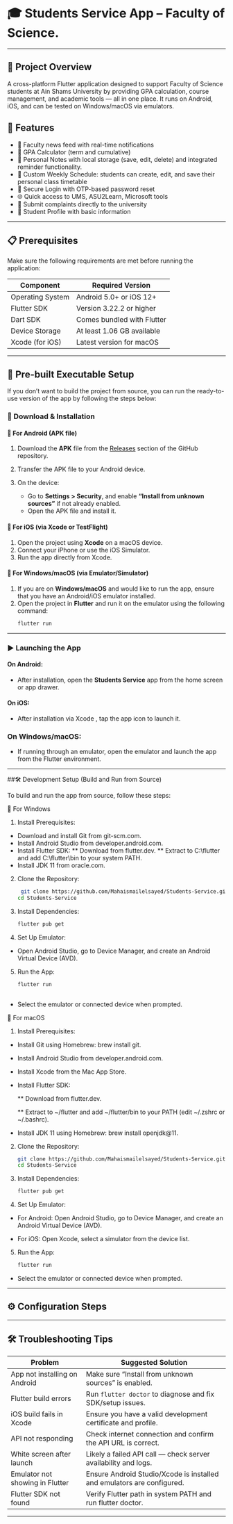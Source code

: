 # 🎓 Students Service App – Faculty of Science.

---

## 📘 Project Overview

A cross-platform Flutter application designed to support Faculty of Science students at Ain Shams University by providing GPA calculation, course management, and academic tools — all in one place. It runs on Android, iOS, and can be tested on Windows/macOS via emulators.

## 📱 Features

- 📢 Faculty news feed with real-time notifications  
- 🧮 GPA Calculator (term and cumulative)  
- 📝 Personal Notes with local storage (save, edit, delete) and integrated reminder functionality.
- 📅 Custom Weekly Schedule: students can create, edit, and save their personal class timetable  
- 🔐 Secure Login with OTP-based password reset  
- 🌐 Quick access to UMS, ASU2Learn, Microsoft tools  
- 📨 Submit complaints directly to the university  
- 👤 Student Profile with basic information

---

## 📋 Prerequisites

Make sure the following requirements are met before running the application:

| Component        | Required Version           |
| -----------------| -------------------------- |
| Operating System | Android 5.0+ or iOS 12+    |
| Flutter SDK      | Version 3.22.2 or higher   |
| Dart SDK         | Comes bundled with Flutter |
| Device Storage   | At least 1.06 GB available |
| Xcode (for iOS)  | Latest version for macOS   |

---

## 🚀 Pre-built Executable Setup

If you don’t want to build the project from source, you can run the ready-to-use version of the app by following the steps below:


### 📅 Download & Installation

#### 🔹 For Android (APK file)

1. Download the **APK** file from the [Releases](https://github.com/Mahaismailelsayed/Students-Service/releases) section of the GitHub repository.
2. Transfer the APK file to your Android device.
3. On the device:

   * Go to **Settings > Security**, and enable **“Install from unknown sources”** if not already enabled.
   * Open the APK file and install it.

#### 🔹 For iOS (via Xcode or TestFlight)

1. Open the project using **Xcode** on a macOS device.
2. Connect your iPhone or use the iOS Simulator.
3. Run the app directly from Xcode.

#### 🔹 For Windows/macOS (via Emulator/Simulator)

1. If you are on **Windows/macOS** and would like to run the app, ensure that you have an Android/iOS emulator installed.
2. Open the project in **Flutter** and run it on the emulator using the following command:
   ```bash
   flutter run

---

### ▶️ Launching the App

#### On Android:

* After installation, open the **Students Service** app from the home screen or app drawer.

#### On iOS:

* After installation via Xcode , tap the app icon to launch it.

### On Windows/macOS:

* If running through an emulator, open the emulator and launch the app from the Flutter environment.

---

##🛠️ Development Setup (Build and Run from Source)

To build and run the app from source, follow these steps:

🔹 For Windows

1. Install Prerequisites:
  * Download and install Git from git-scm.com.
  *  Install Android Studio from developer.android.com.
  *   Install Flutter SDK:
  **      Download from flutter.dev.
  **      Extract to C:\flutter and add C:\flutter\bin to your system PATH.
  * Install JDK 11 from oracle.com.

2. Clone the Repository:
   ```bash
    git clone https://github.com/Mahaismailelsayed/Students-Service.git
   cd Students-Service

3. Install Dependencies:
   ```bash
   flutter pub get

4. Set Up Emulator:

  * Open Android Studio, go to Device Manager, and create an Android Virtual Device (AVD).

5. Run the App:
   ```bash
   flutter run
  
  * Select the emulator or connected device when prompted.


🔹 For macOS

1. Install Prerequisites:

* Install Git using Homebrew: brew install git.
* Install Android Studio from developer.android.com.

* Install Xcode from the Mac App Store.

* Install Flutter SDK:

  ** Download from flutter.dev.

  ** Extract to ~/flutter and add ~/flutter/bin to your PATH (edit ~/.zshrc or ~/.bashrc).

* Install JDK 11 using Homebrew: brew install openjdk@11.

2. Clone the Repository:
   ```bash
   git clone https://github.com/Mahaismailelsayed/Students-Service.git
   cd Students-Service

3. Install Dependencies:
   ```bash
   flutter pub get

4. Set Up Emulator:

 * For Android: Open Android Studio, go to Device Manager, and create an Android Virtual Device (AVD).

 * For iOS: Open Xcode, select a simulator from the device list.

5. Run the App:
   ```bash
   flutter run

 * Select the emulator or connected device when prompted.

---

## ⚙️ Configuration Steps



---

## 🛠️ Troubleshooting Tips

| Problem                         | Suggested Solution                                                     |
| --------------------------------| --------------------------------------------------------------         |
| App not installing on Android   | Make sure “Install from unknown sources” is enabled.                   |
| Flutter build errors            | Run `flutter doctor` to diagnose and fix SDK/setup issues.             |
| iOS build fails in Xcode        | Ensure you have a valid development certificate and profile.           |
| API not responding              | Check internet connection and confirm the API URL is correct.          |
| White screen after launch       | Likely a failed API call — check server availability and logs.         |
| Emulator not showing in Flutter | Ensure Android Studio/Xcode is installed and emulators are configured. |
|Flutter SDK not found            | Verify Flutter path in system PATH and run flutter doctor.             |

---
